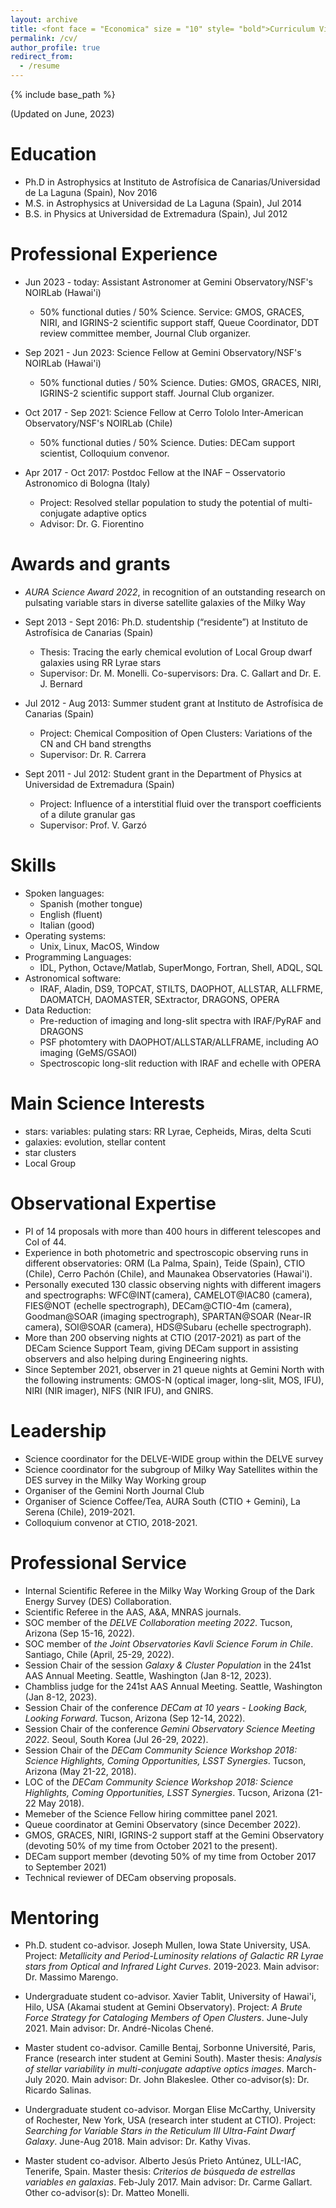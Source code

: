 ```yaml
---
layout: archive
title: <font face = "Economica" size = "10" style= "bold">Curriculum Vitae</font>
permalink: /cv/
author_profile: true
redirect_from:
  - /resume
---
```


{% include base_path %}

(Updated on June, 2023)

Education
======
* Ph.D in Astrophysics at Instituto de Astrofísica de Canarias/Universidad de La Laguna (Spain), Nov 2016
* M.S. in Astrophysics at Universidad de La Laguna (Spain), Jul 2014
* B.S. in Physics at Universidad de Extremadura (Spain), Jul 2012


Professional Experience
======================
* Jun 2023 - today: Assistant Astronomer at Gemini Observatory/NSF's NOIRLab (Hawai'i)
  * 50% functional duties / 50% Science. Service: GMOS, GRACES, NIRI, and IGRINS-2 scientific support staff, Queue Coordinator, DDT review committee member, Journal Club organizer.

* Sep 2021 - Jun 2023: Science Fellow at Gemini Observatory/NSF's NOIRLab (Hawai'i)
  * 50% functional duties / 50% Science. Duties: GMOS, GRACES, NIRI, IGRINS-2 scientific support staff. Journal Club organizer.

* Oct 2017 - Sep 2021: Science Fellow at Cerro Tololo Inter-American Observatory/NSF's NOIRLab (Chile)
  * 50% functional duties / 50% Science. Duties: DECam support scientist, Colloquium convenor.

* Apr 2017 - Oct 2017: Postdoc Fellow at the INAF – Osservatorio Astronomico di Bologna (Italy)
  * Project: Resolved stellar population to study the potential of multi-conjugate adaptive optics
  * Advisor: Dr. G. Fiorentino


Awards and grants
==================
* *AURA Science Award 2022*, in recognition of an outstanding research on pulsating variable stars in
diverse satellite galaxies of the Milky Way

* Sept 2013 - Sept 2016: Ph.D. studentship (“residente”) at Instituto de Astrofísica de Canarias (Spain)
  * Thesis: Tracing the early chemical evolution of Local Group dwarf galaxies using RR Lyrae stars 
  * Supervisor: Dr. M. Monelli. Co-supervisors: Dra. C. Gallart and Dr. E. J. Bernard

* Jul 2012 - Aug 2013: Summer student grant at Instituto de Astrofísica de Canarias (Spain)
  * Project: Chemical Composition of Open Clusters: Variations of the CN and CH band strengths 
  * Supervisor: Dr. R. Carrera
  
* Sept 2011 - Jul 2012: Student grant in the Department of Physics at Universidad de Extremadura (Spain) 
  * Project: Influence of a interstitial fluid over the transport coefficients of a dilute granular gas 
  * Supervisor: Prof. V. Garzó


Skills
======
* Spoken languages: 
  * Spanish (mother tongue)
  * English (fluent)
  * Italian (good)
* Operating systems:
  * Unix, Linux, MacOS, Window 
* Programming Languages:
  * IDL, Python, Octave/Matlab, SuperMongo, Fortran, Shell, ADQL, SQL
* Astronomical software:
  * IRAF, Aladin, DS9, TOPCAT, STILTS, DAOPHOT, ALLSTAR, ALLFRME, DAOMATCH, DAOMASTER, SExtractor, DRAGONS, OPERA
* Data Reduction:
  * Pre-reduction of imaging and long-slit spectra with IRAF/PyRAF and DRAGONS
  * PSF photomtery with DAOPHOT/ALLSTAR/ALLFRAME, including AO imaging (GeMS/GSAOI)
  * Spectroscopic long-slit reduction with IRAF and echelle with OPERA


Main Science Interests
=======================
* stars: variables: pulating stars: RR Lyrae, Cepheids, Miras, delta Scuti 
* galaxies: evolution, stellar content
* star clusters 
* Local Group

<!--
Publications
======
See all my publications <a href="https://ui.adsabs.harvard.edu/search/q=%20%20author%3A%22Mart%C3%ADnez-V%C3%A1zquez%2C%20C.%20E.%22&sort=date%20desc%2C%20bibcode%20desc&p_=0" style="color:magenta">here (ads)</a>:
<a href="https://ui.adsabs.harvard.edu/search/filter_property_fq_property=AND&filter_property_fq_property=property%3A%22refereed%22&fq=%7B!type%3Daqp%20v%3D%24fq_property%7D&fq_property=(property%3A%22refereed%22)&q=%20%20author%3A%22Mart%C3%ADnez-V%C3%A1zquez%2C%20C.%20E.%22&sort=date%20desc%2C%20bibcode%20desc&p_=0" style="color:blue">refereed</a>
and <a href="https://ui.adsabs.harvard.edu/search/filter_property_fq_property=AND&filter_property_fq_property=property%3A%22notrefereed%22&fq=%7B!type%3Daqp%20v%3D%24fq_property%7D&fq_property=(property%3A%22notrefereed%22)&q=%20%20author%3A%22Mart%C3%ADnez-V%C3%A1zquez%2C%20C.%20E.%22&sort=date%20desc%2C%20bibcode%20desc&p_=0" style="color:blue">non-refereed</a>.
<!-- <img src="https://ui.adsabs.harvard.edu/styles/img/transparent_logo.svg" alt="ads" width="50"/> --> 
<!--
First author publications:
----------------------------
  <ul>{% for post in site.publications %}
    {% include archive-single-cv.html %}
  {% endfor %}</ul>
 --> 
<!--
Talks and Seminars
======
Contributed Talks and Seminars  
---------------------
  <ul>{% for post in site.talks %}
    {% include archive-single-talk-cv.html %}
  {% endfor %}</ul>
Meetings Organization 
---------------------
* Member of the Local Organizing Committee of the meeting *DECam Community Science Workshop 2018: Science Highlights, Coming Opportunities, LSST Synergies* 
  held in Tucson (Arizona) in 21-22 May 2018 
Listener
--------
* *ESO Conference: H0, Assessing Uncertainties in Hubble’s Constant Across the Universe*, 22-26 June 2020, Online
* *Workshop Data Science ULS: Introducción Práctica a Herramientas Computacionales para Ciencias Intensivas en Datos*, 4-6 Dec 2017, La Serena (Chile) 
* *Workshop ADONI 2017: The Adaptive Optics in Astronomy in Italy*, 10-12 Apr 2017, Padova (Italy)
-->


Observational Expertise
=======================
* PI of 14 proposals with more than 400 hours in different telescopes and CoI of 44.
* Experience in both photometric and spectroscopic observing runs in different observatories: ORM (La Palma, Spain), Teide (Spain), CTIO (Chile), Cerro Pachón (Chile), and Maunakea Observatories (Hawai'i). 
* Personally executed 130 classic observing nights with different imagers and spectrographs: WFC@INT(camera), CAMELOT@IAC80 (camera), FIES@NOT (echelle spectrograph), DECam@CTIO-4m (camera), Goodman@SOAR (imaging spectrograph), SPARTAN@SOAR (Near-IR camera), SOI@SOAR (camera), HDS@Subaru (echelle spectrograph).
* More than 200 observing nights at CTIO (2017-2021) as part of the DECam Science Support Team, giving DECam support in assisting observers and also helping during Engineering nights. 
* Since September 2021, observer in 21 queue nights at Gemini North with the following instruments: GMOS-N (optical imager, long-slit, MOS, IFU), NIRI (NIR imager), NIFS (NIR IFU), and GNIRS.


Leadership
===========
* Science coordinator for the DELVE-WIDE group within the DELVE survey
* Science coordinator for the subgroup of Milky Way Satellites within the DES survey in the Milky Way Working group
* Organiser of the Gemini North Journal Club
* Organiser of Science Coffee/Tea, AURA South (CTIO + Gemini), La Serena (Chile), 2019-2021.
* Colloquium convenor at CTIO, 2018-2021.



Professional Service
=====================
* Internal Scientific Referee in the Milky Way Working Group of the Dark Energy Survey (DES) Collaboration. 
* Scientific Referee in the AAS, A&A, MNRAS journals.
* SOC member of the *DELVE Collaboration meeting 2022*. Tucson, Arizona (Sep 15-16, 2022).
* SOC member of *the Joint Observatories Kavli Science Forum in Chile*. Santiago, Chile (April, 25-29, 2022).
* Session Chair of the session *Galaxy & Cluster Population* in the 241st AAS Annual Meeting. Seattle, Washington (Jan 8-12, 2023).
* Chambliss judge for the 241st AAS Annual Meeting. Seattle, Washington (Jan 8-12, 2023).
* Session Chair of the conference *DECam at 10 years - Looking Back, Looking Forward*. Tucson, Arizona (Sep 12-14, 2022).
* Session Chair of the conference *Gemini Observatory Science Meeting 2022*. Seoul, South Korea (Jul 26-29, 2022).
* Session Chair of the *DECam Community Science Workshop 2018: Science Highlights, Coming Opportunities, LSST Synergies*. Tucson, Arizona (May 21-22, 2018).
* LOC of the *DECam Community Science Workshop 2018: Science Highlights, Coming Opportunities, LSST Synergies*. Tucson, Arizona (21-22 May 2018).
* Memeber of the Science Fellow hiring committee panel 2021.
* Queue coordinator at Gemini Observatory (since December 2022).
* GMOS, GRACES, NIRI, IGRINS-2 support staff at the Gemini Observatory (devoting 50\% of my time from October 2021 to the present).
* DECam support member (devoting 50% of my time from October 2017 to September 2021)
* Technical reviewer of DECam observing proposals.


Mentoring 
=========
* Ph.D. student co-advisor. Joseph Mullen, Iowa State University, USA. Project: *Metallicity and Period-Luminosity relations of Galactic RR Lyrae stars from Optical and Infrared Light Curves*. 2019-2023. Main advisor: Dr. Massimo Marengo.

* Undergraduate student co-advisor. Xavier Tablit, University of Hawai'i, Hilo, USA (Akamai student at Gemini Observatory). Project: *A Brute Force Strategy for Cataloging Members of Open Clusters*. June-July 2021. Main advisor: Dr. André-Nicolas Chené.

* Master student co-advisor. Camille Bentaj, Sorbonne Université, Paris, France (research inter student at Gemini South). Master thesis: *Analysis of stellar variability in multi-conjugate adaptive optics images*. March-July 2020. Main advisor: Dr. John Blakeslee. Other co-advisor(s): Dr. Ricardo Salinas.

* Undergraduate student co-advisor. Morgan Elise McCarthy, University of Rochester, New York, USA (research inter student at CTIO). Project: *Searching for Variable Stars in the Reticulum III Ultra-Faint Dwarf Galaxy*. June-Aug 2018. Main advisor: Dr. Kathy Vivas.

* Master student co-advisor. Alberto Jesús Prieto Antúnez, ULL-IAC, Tenerife, Spain. Master thesis: *Criterios de búsqueda de estrellas variables en galaxias*. Feb-July 2017. Main advisor: Dr. Carme Gallart. Other co-advisor(s): Dr. Matteo Monelli.


